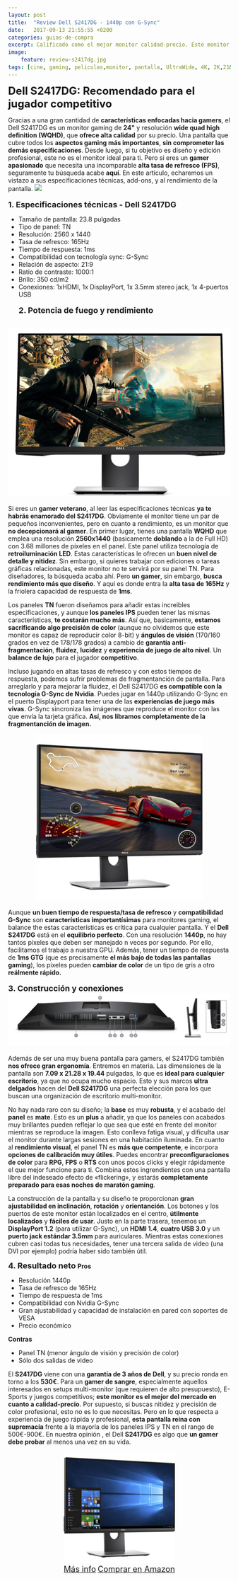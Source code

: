 ```yaml
---
layout: post
title:  "Review Dell S2417DG - 1440p con G-Sync"
date:   2017-09-13 21:55:55 +0200
categories: guias-de-compra
excerpt: Calificado como el mejor monitor calidad-precio. Este monitor Dell lo posee todo para los jugadores más competitivos. Os explicamos sus características y especificaciones al detalle.
image:
    feature: review-s2417dg.jpg
tags: [cine, gaming, peliculas,monitor, pantalla, UltraWide, 4K, 2K,21&#58;9,16&#58;9]
---
```

<!--more-->
<!-- more -->
<b><font size="5">Dell S2417DG: Recomendado para el jugador competitivo</font></b><br>
 
Gracias a una gran cantidad de <b>características enfocadas hacia gamers</b>, el Dell S2417DG es un monitor gaming de <b>24"</b> y resolución <b>wide quad high definition (WQHD)</b>, que <b>ofrece alta calidad</b> por su precio. Una pantalla que cubre todos los <b>aspectos gaming más importantes</b>, <b>sin comprometer las demás especificaciones</b>. Desde luego, si tu objetivo es diseño y edición profesional, este no es el monitor ideal para ti. Pero si eres un <b>gamer apasionado</b> que necesita una incomparable <b>alta tasa de refresco (FPS)</b>, seguramente tu búsqueda acabe <b>aquí</b>. En este artículo, echaremos un vistazo a sus especificaciones técnicas, add-ons, y al rendimiento de la pantalla.
<img src="http://i.dell.com/das/xa.ashx/global-site-design%20WEB/ac4e61fa-5e63-7c73-4ff0-7638859b9f20/1/OriginalPng?id=Dell/Product_Images/Peripherals/Output_Devices/Dell/Monitors/S_Series/S2417DG/pdp/dell-monitor-s2417dg-pdp-module-02.jpg">
<br><br>
<font size="4"><b>1. Especificaciones técnicas - Dell S2417DG</b></font>
-	Tamaño de pantalla: 23.8 pulgadas
-	Tipo de panel: TN
-	Resolución: 2560 x 1440
-	Tasa de refresco: 165Hz
-	Tiempo de respuesta: 1ms
-	Compatibilidad con tecnología sync: G-Sync
-	Relación de aspecto: 21:9
-	Ratio de contraste: 1000:1
-	Brillo: 350 cd/m2
-	Conexiones: 1xHDMI, 1x DisplayPort, 1x 3.5mm stereo jack, 1x 4-puertos USB
<br><br>
<font size="4"><b>2. Potencia de fuego y rendimiento</b></font>
<br>
<img src="/images/pictures/performance-S2417DG.jpg">
<br><br>
Si eres un <b>gamer veterano</b>, al leer las especificaciones técnicas <b>ya te habrás enamorado del S2417DG</b>. Obviamente el monitor tiene un par de pequeños inconvenientes, pero en cuanto a rendimiento, es un monitor que <b>no decepcionará al gamer</b>. En primer lugar, tienes una pantalla <b>WQHD</b> que emplea una resolución <b>2560x1440</b> (basicamente <b>doblando</b> a la de Full HD) con 3.68 millones de píxeles en el panel. Este panel utiliza tecnología de <b>retroiluminación LED</b>. Estas características le ofrecen un <b>buen nivel de detalle y nitidez</b>. Sin embargo, si quieres trabajar con ediciones o tareas gráficas relacionadas, este monitor no te servirá por su panel TN. Para diseñadores, la búsqueda acaba ahí. Pero <b>un gamer</b>, sin embargo, <b>busca rendimiento más que diseño</b>. Y aquí es donde entra la <b>alta tasa de 165Hz</b> y la friolera capacidad de respuesta de <b>1ms</b>.

Los paneles <b>TN</b> fueron diseñamos para añadir estas increibles especificaciones, y aunque <b>los paneles IPS</b> pueden tener las mismas características, <b>te costarán mucho más</b>. Así que, basicamente, <b>estamos sacrificando algo precisión de color</b> (aunque no olvidemos que este monitor es capaz de reproducir color 8-bit) y <b>ángulos de visión</b> (170/160 grados en vez de 178/178 grados) a cambio de <b>garantía anti-fragmentación</b>, <b>fluidez</b>, <b>lucidez</b> y <b>experiencia de juego de alto nivel</b>. Un <b>balance de lujo</b> para el jugador <b>competitivo</b>.

Incluso jugando en altas tasas de refresco y con estos tiempos de respuesta, podemos sufrir problemas de fragmentanción de pantalla. Para arreglarlo y para mejorar la fluidez, el Dell S2417DG <b>es compatible con la tecnología G-Sync de Nvidia</b>. Puedes jugar en 1440p utilizando G-Sync en el puerto Displayport para tener una de las <b>experiencias de juego más vivas</b>. G-Sync sincroniza las imágenes que reproduce el monitor con las que envía la tarjeta gráfica. <b>Así, nos libramos completamente de la fragmentanción de imagen.</b>

<center><img src="/images/pictures/fps-S2417DG.jpg" width="75%"></center>

Aunque <b>un buen tiempo de respuesta/tasa de refresco</b> y <b>compatibilidad G-Sync</b> son <b>características importantísimas</b> para monitores gaming, el balance the estas características es crítica para cualquier pantalla. Y el <b>Dell S2417DG</b> está en el <b>equilibrio perfecto</b>. Con una resolución <b>1440p</b>, no hay tantos píxeles que deben ser manejado n veces por segundo. Por ello, facilitamos el trabajo a nuestra GPU. Además, tener un tiempo de respuesta de <b>1ms GTG</b> (que es precisamente <b>el más bajo de todas las pantallas gaming</b>), los píxeles pueden <b>cambiar de color</b> de un tipo de gris a otro <b>reálmente rápido. </b>
<br><br>
<font size="4"><b>3. Construcción y conexiones</b></font>
<br>
<img src="/images/pictures/conexiones-S2417DG.jpg">
<br><br>
Además de ser una muy buena pantalla para gamers, el S2417DG también <b>nos ofrece gran ergonomía</b>. Entremos en materia. Las dimensiones de la pantalla son <b>7.09 x 21.28 x 19.44</b> pulgadas, lo que es <b>ideal para cualquier escritorio</b>, ya que no ocupa mucho espacio. Esto y sus marcos <b>ultra delgados</b> hacen del <b>Dell S2417DG</b> una perfecta elección para los que buscan una organización de escritorio multi-monitor. 

No hay nada raro con su diseño; la <b>base</b> es muy <b>robusta</b>, y el acabado del <b>panel</b> es <b>mate</b>. Esto es un <b>plus</b> a añadir, ya que los paneles con acabados muy brillantes pueden reflejar lo que sea que esté en frente del monitor mientras se reproduce la imagen. Esto conlleva fatiga visual, y dificulta usar el monitor durante largas sesiones en una habitación iluminada. En cuanto al <b>rendimiento visual</b>, el panel TN es <b>más que competente</b>, e incorpora <b>opciones de calibración muy útiles</b>. Puedes encontrar <b>preconfiguraciones de color</b> para <b>RPG</b>, <b>FPS</b> o <b>RTS</b> con unos pocos clicks y elegir rápidamente el que mejor funcione para ti. Combina estos ingrendientes con una pantalla libre del indeseado efecto de «flickering», y estarás <b>completamente preparado para esas noches de maratón gaming</b>.

La construcción de la pantalla y su diseño te proporcionan <b>gran ajustabilidad en inclinación</b>, <b>rotación</b> y <b>orientanción</b>. Los botones y los puertos de este monitor están localizados en el centro, <b>útilmente localizados</b> y <b>fáciles de usar</b>. Justo en la parte trasera, tenemos un <b>DisplayPort 1.2</b> (para utilizar G-Sync), un <b>HDMI 1.4</b>, <b>cuatro USB 3.0</b> y un <b>puerto jack estándar 3.5mm</b> para auriculares. Mientras estas conexiones cubren casi todas tus necesidades, tener una tercera salida de video (una DVI por ejemplo) podría haber sido también útil.

<font size="4"><b>4. Resultado neto</b></font>
<b>Pros</b>
-	Resolución 1440p
-	Tasa de refresco de 165Hz
-	Tiempo de respuesta de 1ms
-	Compatibilidad con Nvidia G-Sync
-	Gran ajustabilidad y capacidad de instalación en pared con soportes de VESA
-	Precio económico

<b>Contras</b>
-	Panel TN (menor ángulo de visión y precisión de color)
-	Sólo dos salidas de video

El <b>S2417DG</b> viene con una <b>garantía de 3 años de Dell</b>, y su precio ronda en torno a los <b>530€</b>. Para un <b>gamer de sangre</b>, especialmente aquellos interesados en setups multi-monitor (que requieren de alto presupuesto), E-Sports y juegos competitivos; <b>este monitor es el mejor del mercado en cuanto a calidad-precio</b>. Por supuesto, si buscas nitidez y precisión de color profesional, esto no es lo que necesitas. Pero en lo que respecta a experiencia de juego rápida y profesional, <b>esta pantalla reina con supremacía</b> frente a la mayoría de los paneles IPS y TN en el rango de 500€-900€. En nuestra opinión , el Dell <b>S2417DG</b> es algo que <b>un gamer debe probar</b> al menos una vez en su vida.

   <center><img src="/images/pictures/comprars2417dg.jpg" width="50%"><br><a href="aa" target="_blank" class="btn-infor"><font size="4">Más info</font></a> <a href="aa" target="_blank" class="btn-ama"><font size="4">Comprar en Amazon</font></a></center>